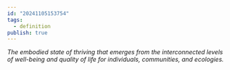 ```yaml
---
id: "20241105153754"
tags:
  - definition
publish: true
---
```

*The embodied state of thriving that emerges from the interconnected levels of well-being and quality of life for individuals, communities, and ecologies.*